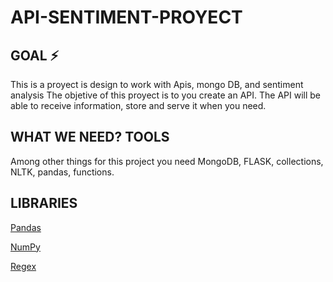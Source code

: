 # API-SENTIMENT-PROYECT

## GOAL ⚡️

This is a proyect is design to work with Apis, mongo DB, and sentiment analysis
The objetive of this proyect is to you create an API. The API will be able to receive information, store and serve it when you need.

## WHAT WE NEED? TOOLS

Among other things for this project you need MongoDB, FLASK, collections, NLTK, pandas, functions.


## LIBRARIES

[Pandas][id]

[id]: https://pandas.pydata.org/  "Pandas"

[NumPy][id]

[id]: https://numpy.org/ "NumPy"

[Regex][id]

[id]: https://docs.python.org/3/library/re.html "Regex"

[TextBlob]:[id]

[id]: https://textblob.readthedocs.io/en/dev/ "TextBlob"

[Matplotlib]:[id]

[id]: https://pandas.pydata.org/pandas-docs/stable/user_guide/visualization.html "Matplotlib"

[Os]:[id]

[id]: https://python101.pythonlibrary.org/chapter16_os.html

[Request]:[id]

[id]: https://docs.python-requests.org/en/master/

[PyMongo]:[id]

[id]: https://pymongo.readthedocs.io/en/stable/

[Dotenv]:[id]

[id]: https://pypi.org/project/python-dotenv/


